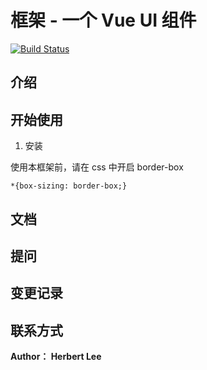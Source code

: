 # 框架 - 一个 Vue UI 组件
[![Build Status](https://travis-ci.org/ls506507881/Li-vue-wheels.svg?branch=master)](https://travis-ci.org/ls506507881/Li-vue-wheels)
## 介绍

## 开始使用
1. 安装

使用本框架前，请在 css 中开启 border-box

```
*{box-sizing: border-box;}
```
## 文档

## 提问

## 变更记录

## 联系方式






**Author： Herbert Lee**

